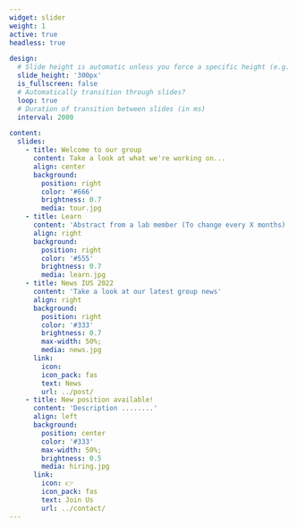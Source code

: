 ```yaml
---
widget: slider
weight: 1
active: true
headless: true

design:
  # Slide height is automatic unless you force a specific height (e.g. '400px')
  slide_height: '300px'
  is_fullscreen: false
  # Automatically transition through slides?
  loop: true
  # Duration of transition between slides (in ms)
  interval: 2000

content:
  slides:
    - title: Welcome to our group
      content: Take a look at what we're working on...
      align: center
      background:
        position: right
        color: '#666'
        brightness: 0.7
        media: tour.jpg
    - title: Learn
      content: 'Abstract from a lab member (To change every X months) '
      align: right
      background:
        position: right
        color: '#555'
        brightness: 0.7
        media: learn.jpg
    - title: News IUS 2022
      content: 'Take a look at our latest group news'
      align: right
      background:
        position: right
        color: '#333'
        brightness: 0.7
        max-width: 50%;
        media: news.jpg
      link:
        icon:
        icon_pack: fas
        text: News
        url: ../post/  
    - title: New position available!
      content: 'Description ........'
      align: left
      background:
        position: center
        color: '#333'
        max-width: 50%;
        brightness: 0.5
        media: hiring.jpg    
      link:
        icon: 👉
        icon_pack: fas
        text: Join Us
        url: ../contact/
---
```

